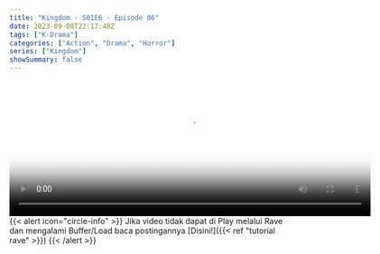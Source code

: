 ```yaml
---
title: "Kingdom - S01E6 - Episode 06"
date: 2023-09-08T22:17:48Z
tags: ["K-Drama"]
categories: ["Action", "Drama", "Horror"]
series: ["Kingdom"]
showSummary: false
---
```


<video id="video-2" 
class="art-preview lazy video-js vjs-default-skin vjs-big-play-centered" 
controls preload="auto" 
width="640" 
height="240" 
poster="https://www.themoviedb.org/t/p/original/oZoHKG6XwgC6BrpmG3jTMe3LNko.jpg" 
data-setup='{ "example_option": true, "width": "auto", "height": "auto", "techOrder": ["html5","flash"] }' 
onseeked="true"> <source src="https://kp3d-my.sharepoint.com/personal/ryoo_kp3d_onmicrosoft_com/_layouts/15/download.aspx?share=EZPn7hCtzsRNs38jZOx3hpEB7-Qlk0qVnKkZ84DaLlBCsQ" type='video/mp4'>
</video>
<br>
{{< alert icon="circle-info" >}}
Jika video tidak dapat di Play melalui Rave dan mengalami Buffer/Load baca postingannya [Disini!]({{< ref "tutorial rave" >}})
{{< /alert >}}

